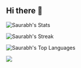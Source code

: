 ## Hi there 👋

![Saurabh's Stats](https://github-readme-stats.vercel.app/api?username=Saurabh&theme=outrun&show_icons=true&hide_border=true&count_private=true)

![Saurabh's Streak](https://github-readme-streak-stats.herokuapp.com/?user=Saurabh&theme=outrun&hide_border=true)

![Saurabh's Top Languages](https://github-readme-stats.vercel.app/api/top-langs/?username=Saurabh&theme=outrun&show_icons=true&hide_border=true&layout=compact)

[![](https://visitcount.itsvg.in/api?id=saurabh&label=Profile%20Views&pretty=false)](https://visitcount.itsvg.in)
<!--
**Saurabh0142/saurabh0142** is a ✨ _special_ ✨ repository because its `README.md` (this file) appears on your GitHub profile.

Here are some ideas to get you started:

- 🔭 I’m currently working on ...
- 🌱 I’m currently learning ...
- 👯 I’m looking to collaborate on ...
- 🤔 I’m looking for help with ...
- 💬 Ask me about ...
- 📫 How to reach me: ...
- 😄 Pronouns: ...
- ⚡ Fun fact: ...
-->
